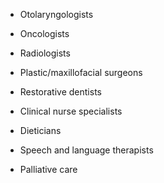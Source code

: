 - Otolaryngologists

- Oncologists

- Radiologists

- Plastic/maxillofacial surgeons

- Restorative dentists

- Clinical nurse specialists

- Dieticians

- Speech and language therapists

- Palliative care